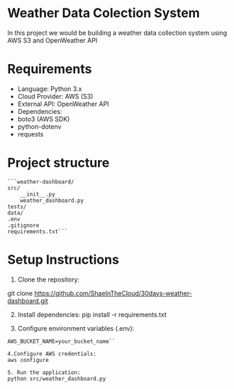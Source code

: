 # Weather Data Colection System

In this project we would be building a weather data collection system using AWS S3 and OpenWeather API

# Requirements
- Language: Python 3.x
- Cloud Provider: AWS (S3)
- External API: OpenWeather API
- Dependencies:
- boto3 (AWS SDK)
- python-dotenv
- requests

# Project structure

    ```weather-dashboard/
    src/
        __init__.py
        weather_dashboard.py
    tests/
    data/
    .env
    .gitignore
    requirements.txt```

# Setup Instructions
1. Clone the repository:

git clone https://github.com/ShaeInTheCloud/30days-weather-dashboard.git

2. Install dependencies:
pip install -r requirements.txt

3. Configure environment variables (.env):

```OPENWEATHER_API_KEY=your_api_key
AWS_BUCKET_NAME=your_bucket_name``

4.Configure AWS credentials:
aws configure

5. Run the application:
python src/weather_dashboard.py